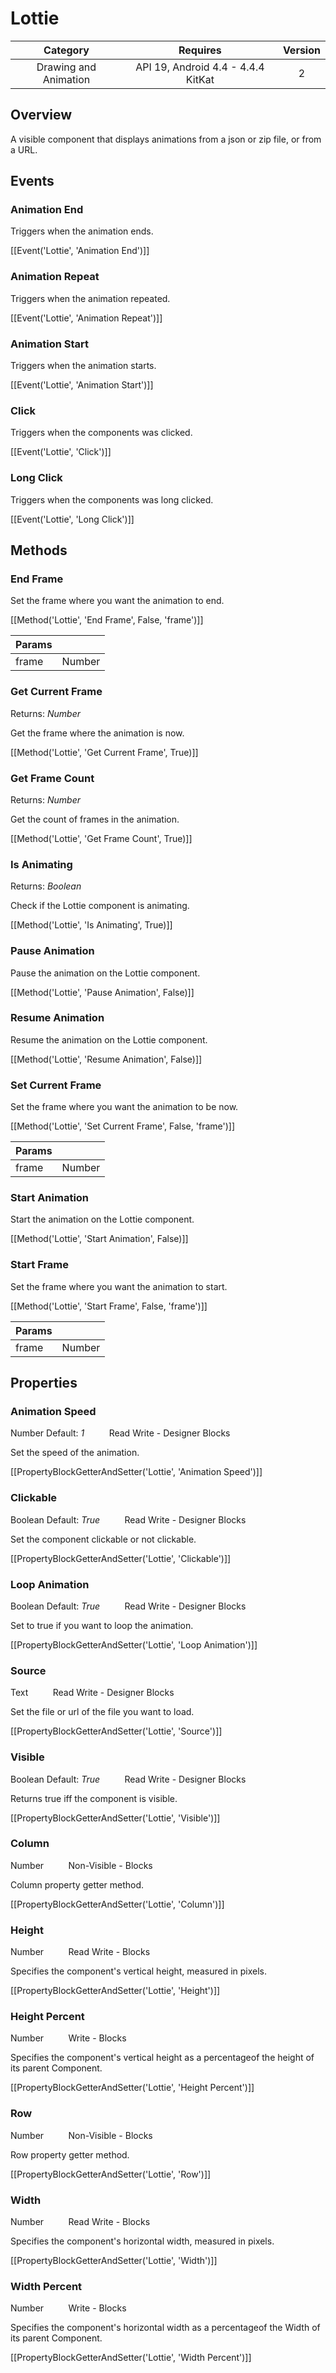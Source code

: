 # Lottie

| Category | Requires | Version |
|:--------:|:-------:|:--------:|
|Drawing and Animation|API 19, Android 4.4 - 4.4.4 KitKat|2|

## Overview

A visible component that displays animations from a json or zip file, or from a URL.

## Events

### Animation End

Triggers when the animation ends.

[[Event('Lottie', 'Animation End')]]

### Animation Repeat

Triggers when the animation repeated.

[[Event('Lottie', 'Animation Repeat')]]

### Animation Start

Triggers when the animation starts.

[[Event('Lottie', 'Animation Start')]]

### Click

Triggers when the components was clicked.

[[Event('Lottie', 'Click')]]

### Long Click

Triggers when the components was long clicked.

[[Event('Lottie', 'Long Click')]]

## Methods

### End Frame

Set the frame where you want the animation to end.

[[Method('Lottie', 'End Frame', False, 'frame')]]

| Params | []() |
|--------|------|
|frame|<span class="chip chip-number">Number</span>|


### Get Current Frame

<span class="chip chip-number">Returns: <i>Number</i></span> 

Get the frame where the animation is now.

[[Method('Lottie', 'Get Current Frame', True)]]

### Get Frame Count

<span class="chip chip-number">Returns: <i>Number</i></span> 

Get the count of frames in the animation.

[[Method('Lottie', 'Get Frame Count', True)]]

### Is Animating

<span class="chip chip-boolean">Returns: <i>Boolean</i></span> 

Check if the Lottie component is animating.

[[Method('Lottie', 'Is Animating', True)]]

### Pause Animation

Pause the animation on the Lottie component.

[[Method('Lottie', 'Pause Animation', False)]]

### Resume Animation

Resume the animation on the Lottie component.

[[Method('Lottie', 'Resume Animation', False)]]

### Set Current Frame

Set the frame where you want the animation to be now.

[[Method('Lottie', 'Set Current Frame', False, 'frame')]]

| Params | []() |
|--------|------|
|frame|<span class="chip chip-number">Number</span>|


### Start Animation

Start the animation on the Lottie component.

[[Method('Lottie', 'Start Animation', False)]]

### Start Frame

Set the frame where you want the animation to start.

[[Method('Lottie', 'Start Frame', False, 'frame')]]

| Params | []() |
|--------|------|
|frame|<span class="chip chip-number">Number</span>|


## Properties

### Animation Speed

<span class="chip chip-number">Number</span> <span class="chip chip-number">Default: <i>1</i></span>&nbsp;&nbsp;&nbsp;&nbsp;&nbsp;&nbsp;&nbsp;&nbsp;&nbsp;&nbsp;<span class="chip chip-rw">Read</span> <span class="chip chip-rw">Write</span> - <span class="chip chip-bd">Designer</span> <span class="chip chip-bd">Blocks</span> 

Set the speed of the animation.

[[PropertyBlockGetterAndSetter('Lottie', 'Animation Speed')]]

### Clickable

<span class="chip chip-boolean">Boolean</span> <span class="chip chip-boolean">Default: <i>True</i></span>&nbsp;&nbsp;&nbsp;&nbsp;&nbsp;&nbsp;&nbsp;&nbsp;&nbsp;&nbsp;<span class="chip chip-rw">Read</span> <span class="chip chip-rw">Write</span> - <span class="chip chip-bd">Designer</span> <span class="chip chip-bd">Blocks</span> 

Set the component clickable or not clickable.

[[PropertyBlockGetterAndSetter('Lottie', 'Clickable')]]

### Loop Animation

<span class="chip chip-boolean">Boolean</span> <span class="chip chip-boolean">Default: <i>True</i></span>&nbsp;&nbsp;&nbsp;&nbsp;&nbsp;&nbsp;&nbsp;&nbsp;&nbsp;&nbsp;<span class="chip chip-rw">Read</span> <span class="chip chip-rw">Write</span> - <span class="chip chip-bd">Designer</span> <span class="chip chip-bd">Blocks</span> 

Set to true if you want to loop the animation.

[[PropertyBlockGetterAndSetter('Lottie', 'Loop Animation')]]

### Source

<span class="chip chip-text">Text</span>&nbsp;&nbsp;&nbsp;&nbsp;&nbsp;&nbsp;&nbsp;&nbsp;&nbsp;&nbsp;<span class="chip chip-rw">Read</span> <span class="chip chip-rw">Write</span> - <span class="chip chip-bd">Designer</span> <span class="chip chip-bd">Blocks</span> 

Set the file or url of the file you want to load.

[[PropertyBlockGetterAndSetter('Lottie', 'Source')]]

### Visible

<span class="chip chip-boolean">Boolean</span> <span class="chip chip-boolean">Default: <i>True</i></span>&nbsp;&nbsp;&nbsp;&nbsp;&nbsp;&nbsp;&nbsp;&nbsp;&nbsp;&nbsp;<span class="chip chip-rw">Read</span> <span class="chip chip-rw">Write</span> - <span class="chip chip-bd">Designer</span> <span class="chip chip-bd">Blocks</span> 

Returns true iff the component is visible.

[[PropertyBlockGetterAndSetter('Lottie', 'Visible')]]

### Column

<span class="chip chip-number">Number</span>&nbsp;&nbsp;&nbsp;&nbsp;&nbsp;&nbsp;&nbsp;&nbsp;&nbsp;&nbsp;<span class="chip chip-rw">Non-Visible</span> - <span class="chip chip-bd">Blocks</span> 

Column property getter method.

[[PropertyBlockGetterAndSetter('Lottie', 'Column')]]

### Height

<span class="chip chip-number">Number</span>&nbsp;&nbsp;&nbsp;&nbsp;&nbsp;&nbsp;&nbsp;&nbsp;&nbsp;&nbsp;<span class="chip chip-rw">Read</span> <span class="chip chip-rw">Write</span> - <span class="chip chip-bd">Blocks</span> 

Specifies the component's vertical height, measured in pixels.

[[PropertyBlockGetterAndSetter('Lottie', 'Height')]]

### Height Percent

<span class="chip chip-number">Number</span>&nbsp;&nbsp;&nbsp;&nbsp;&nbsp;&nbsp;&nbsp;&nbsp;&nbsp;&nbsp;<span class="chip chip-rw">Write</span> - <span class="chip chip-bd">Blocks</span> 

Specifies the component's vertical height as a percentageof the height of its parent Component.

[[PropertyBlockGetterAndSetter('Lottie', 'Height Percent')]]

### Row

<span class="chip chip-number">Number</span>&nbsp;&nbsp;&nbsp;&nbsp;&nbsp;&nbsp;&nbsp;&nbsp;&nbsp;&nbsp;<span class="chip chip-rw">Non-Visible</span> - <span class="chip chip-bd">Blocks</span> 

Row property getter method.

[[PropertyBlockGetterAndSetter('Lottie', 'Row')]]

### Width

<span class="chip chip-number">Number</span>&nbsp;&nbsp;&nbsp;&nbsp;&nbsp;&nbsp;&nbsp;&nbsp;&nbsp;&nbsp;<span class="chip chip-rw">Read</span> <span class="chip chip-rw">Write</span> - <span class="chip chip-bd">Blocks</span> 

Specifies the component's horizontal width, measured in pixels.

[[PropertyBlockGetterAndSetter('Lottie', 'Width')]]

### Width Percent

<span class="chip chip-number">Number</span>&nbsp;&nbsp;&nbsp;&nbsp;&nbsp;&nbsp;&nbsp;&nbsp;&nbsp;&nbsp;<span class="chip chip-rw">Write</span> - <span class="chip chip-bd">Blocks</span> 

Specifies the component's horizontal width as a percentageof the Width of its parent Component.

[[PropertyBlockGetterAndSetter('Lottie', 'Width Percent')]]